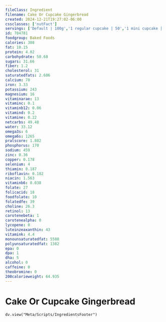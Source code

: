 ```yaml
---
fileClass: Ingredient
filename: Cake Or Cupcake Gingerbread
created: 2024-12-21T19:27:02-06:00
cssclasses: ['nutFact']
servings: ['Default | 100g','1 regular cupcake | 50','1 mini cupcake | 15','1 1-layer cake (8" square, approx 1-1/2" high) | 689','1 piece (1/10 of 8" dia) | 69','1 cubic inch | 8','1 cup | 67']
id: 784781
foodgroup: Baked Foods
calories: 308
fat: 10.15
protein: 4.02
carbohydrate: 50.68
sugars: 31.66
fiber: 1.2
cholesterol: 31
saturatedfats: 2.606
calcium: 70
iron: 3.33
potassium: 243
magnesium: 16
vitaminarae: 13
vitaminc: 0.1
vitaminb12: 0.06
vitamind: 0.2
vitamine: 0.22
netcarbs: 49.48
water: 33.12
omega3s: 6
omega6s: 1265
pralscore: 1.802
phosphorus: 170
sodium: 459
zinc: 0.36
copper: 0.178
selenium: 4
thiamin: 0.187
riboflavin: 0.182
niacin: 1.563
vitaminb6: 0.038
folate: 27
folicacid: 18
foodfolate: 10
folatedfe: 39
choline: 26.3
retinol: 13
carotenebeta: 1
carotenealpha: 0
lycopene: 0
luteinzeaxanthin: 43
vitamink: 4.4
monounsaturatedfat: 5588
polyunsaturatedfat: 1382
epa: 0
dpa: 1
dha: 5
alcohol: 0
caffeine: 0
theobromine: 0
200calorieweight: 64.935
---
```


# Cake Or Cupcake Gingerbread

```dataviewjs
dv.view("Meta/Scripts/IngredientsFooter")
```
